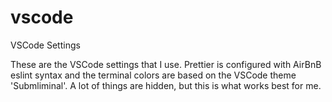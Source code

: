 # vscode
VSCode Settings

These are the VSCode settings that I use. Prettier is configured with AirBnB eslint syntax and the terminal colors are based on the VSCode theme 'Submliminal'. A lot of things are hidden, but this is what works best for me.
